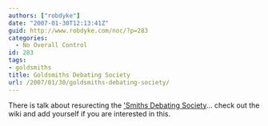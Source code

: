 ```yaml
---
authors: ["robdyke"]
date: "2007-01-30T12:13:41Z"
guid: http://www.robdyke.com/noc/?p=283
categories:
  - No Overall Control
id: 283
tags:
- goldsmiths
title: Goldsmiths Debating Society
url: /2007/01/30/goldsmiths-debating-society/
---
```

There is talk about resurecting the ['Smiths Debating Society](http://homepages.gold.ac.uk/debatingsociety/)... check out the wiki and add yourself if you are interested in this.